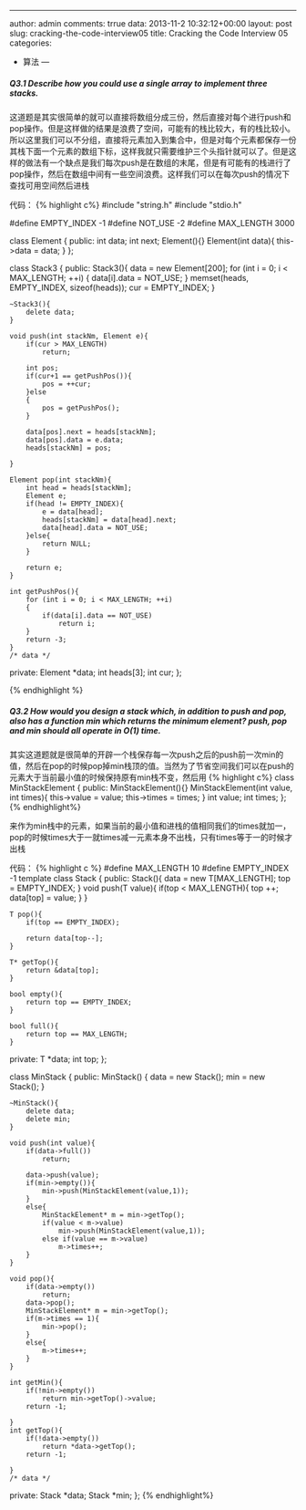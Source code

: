 ---
author: admin
comments: trrue
data: 2013-11-2 10:32:12+00:00
layout: post
slug: cracking-the-code-interview05
title: Cracking the Code Interview 05
categories: 
- 算法
—
##### Q3.1 Describe how you could use a single array to implement three stacks.

这道题是其实很简单的就可以直接将数组分成三份，然后直接对每个进行push和pop操作。但是这样做的结果是浪费了空间，可能有的栈比较大，有的栈比较小。所以这里我们可以不分组，直接将元素加入到集合中，但是对每个元素都保存一份其栈下面一个元素的数组下标，这样我就只需要维护三个头指针就可以了。但是这样的做法有一个缺点是我们每次push是在数组的末尾，但是有可能有的栈进行了pop操作，然后在数组中间有一些空间浪费。这样我们可以在每次push的情况下查找可用空间然后进栈

代码：
{% highlight c%}
#include "string.h"
#include "stdio.h"

#define EMPTY_INDEX -1
#define NOT_USE -2
#define MAX_LENGTH 3000

class Element
{
	public:
	int data;
	int next;
	Element(){}
	Element(int data){
		this->data = data;
	}
};

class Stack3
{
public:
	Stack3(){
		data = new Element[200];
		for (int i = 0; i < MAX_LENGTH; ++i)
		{
			data[i].data = NOT_USE;
		}
		memset(heads, EMPTY_INDEX, sizeof(heads)); 
		cur = EMPTY_INDEX;
	}

	~Stack3(){
		delete data;
	}

	void push(int stackNm, Element e){
		if(cur > MAX_LENGTH)
			return;
		
		int pos;
		if(cur+1 == getPushPos()){
			pos = ++cur;
		}else
		{
			pos = getPushPos();
		}

		data[pos].next = heads[stackNm];
		data[pos].data = e.data;
		heads[stackNm] = pos;

	}

	Element pop(int stackNm){
		int head = heads[stackNm];
		Element e;
		if(head != EMPTY_INDEX){
			e = data[head];
			heads[stackNm] = data[head].next;
			data[head].data = NOT_USE;
		}else{
			return NULL;
		}

		return e;
	}

	int getPushPos(){
		for (int i = 0; i < MAX_LENGTH; ++i)
		{
			if(data[i].data == NOT_USE)
				return i;
		}
		return -3;
	}
	/* data */
private:
	Element *data;
	int heads[3];
	int cur;
};

{% endhighlight %}

##### Q3.2 How would you design a stack which, in addition to push and pop, also has a function min which returns the minimum element? push, pop and min should all operate in O(1) time.

其实这道题就是很简单的开辟一个栈保存每一次push之后的push前一次min的值，然后在pop的时候pop掉min栈顶的值。当然为了节省空间我们可以在push的元素大于当前最小值的时候保持原有min栈不变，然后用
{% highlight c%}
class MinStackElement
{
public:
	MinStackElement(){}
	MinStackElement(int value, int times){
		this->value = value;
		this->times = times;
	}
	int value;
	int times;
};
{% endhighlight%}

来作为min栈中的元素，如果当前的最小值和进栈的值相同我们的times就加一，pop的时候times大于一就times减一元素本身不出栈，只有times等于一的时候才出栈

代码：
{% highlight c %}
#define MAX_LENGTH 10
#define EMPTY_INDEX -1
template<class T>
class Stack
{
public:
	Stack(){
		data = new T[MAX_LENGTH];
		top = EMPTY_INDEX;
	}
	void push(T value){
		if(top < MAX_LENGTH){
			top ++;
			data[top] = value;
		}
	}

	T pop(){
		if(top == EMPTY_INDEX);
			
		return data[top--];	
	}

	T* getTop(){
		return &data[top];
	}

	bool empty(){
		return top == EMPTY_INDEX;
	}

	bool full(){
		return top == MAX_LENGTH;
	}
private:
	T *data;
	int top;
};

class MinStack
{
public:
	MinStack()
	{
		data = new Stack<int>();
		min = new Stack<MinStackElement>();
	}

	~MinStack(){
		delete data;
		delete min;
	}

	void push(int value){
		if(data->full())
			return;

		data->push(value);
		if(min->empty()){
			min->push(MinStackElement(value,1));
		}
		else{
			MinStackElement* m = min->getTop();
			if(value < m->value)
				min->push(MinStackElement(value,1));
			else if(value == m->value)
				m->times++;
		}
	}

	void pop(){
		if(data->empty())
			return;
		data->pop();
		MinStackElement* m = min->getTop();
		if(m->times == 1){
			min->pop();
		}
		else{
			m->times++;
		}
	}

	int getMin(){
		if(!min->empty())
			return min->getTop()->value;
		return -1;

	}
	int getTop(){
		if(!data->empty())
			return *data->getTop();
		return -1;

	}
	/* data */
private:
	Stack<int> *data;
	Stack<MinStackElement> *min;
};
{% endhighlight%}
